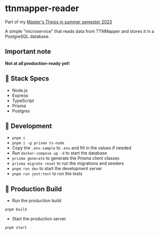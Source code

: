 # ttnmapper-reader

Part of my [Master's Thesis in summer semester 2023](https://github.com/Bassadin/Master-Thesis-INM)

A simple "microservice" that reads data from TTNMapper and stores it in a PostgreSQL database.

## Important note

**Not at all production-ready yet!**

## 🍔 Stack Specs

- Node.js
- Express
- TypeScript
- Prisma
- Postgres

## 🧬 Development

- `pnpm i`
- `pnpm i -g prisma ts-node`
- Copy the `.env.sample` to `.env` and fill in the values if needed
- Run `docker-compose up -d` to start the database
- `prisma generate` to generate the Prisma client classes
- `prisma migrate reset` to run the migrations and seeders
- `pnpm run dev` to start the development server
- `pnpm run jest:test` to run the tests

## 🚀 Production Build

- Run the production build

```bash
pnpm build
```

- Start the production server

```bash
pnpm start
```
